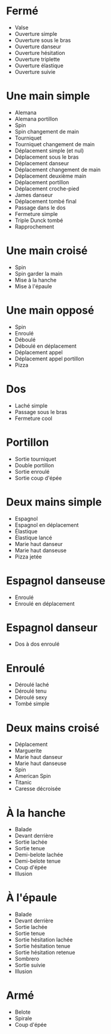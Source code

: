 Fermé
=====

- Valse
- Ouverture simple
- Ouverture sous le bras
- Ouverture danseur
- Ouverture hésitation
- Ouverture triplette
- Ouverture élastique
- Ouverture suivie


Une main simple
===============

- Alemana
- Alemana portillon
- Spin
- Spin changement de main
- Tourniquet
- Tourniquet changement de main
- Déplacement simple (et nul)
- Déplacement sous le bras
- Déplacement danseur
- Déplacement changement de main
- Déplacement deuxième main
- Déplacement portillon
- Déplacement croche-pied
- James danseur
- Déplacement tombé final
- Passage dans le dos
- Fermeture simple
- Triple Dunck tombé
- Rapprochement


Une main croisé
===============

- Spin
- Spin garder la main
- Mise à la hanche
- Mise à l'épaule


Une main opposé
===============

- Spin
- Enroulé
- Déboulé
- Déboulé en déplacement
- Déplacement appel
- Déplacement appel portillon
- Pizza


Dos
===

- Laché simple
- Passage sous le bras
- Fermeture cool


Portillon
=========

- Sortie tourniquet
- Double portillon
- Sortie enroulé
- Sortie coup d'épée


Deux mains simple
=================

- Espagnol
- Espagnol en déplacement
- Élastique
- Élastique lancé
- Marie haut danseur
- Marie haut danseuse
- Pizza jetée


Espagnol danseuse
=================

- Enroulé
- Enroulé en déplacement


Espagnol danseur
================

- Dos à dos enroulé


Enroulé
=======

- Déroulé laché
- Déroulé tenu
- Déroulé sexy
- Tombé simple


Deux mains croisé
=================

- Déplacement
- Marguerite
- Marie haut danseur
- Marie haut danseuse
- Spin
- American Spin
- Titanic
- Caresse décroisée


À la hanche
===========

- Balade
- Devant derrière
- Sortie lachée
- Sortie tenue
- Demi-belote lachée
- Demi-belote tenue
- Coup d'épée
- Illusion


À l'épaule
==========

- Balade
- Devant derrière
- Sortie lachée
- Sortie tenue
- Sortie hésitation lachée
- Sortie hésitation tenue
- Sortie hésitation retenue
- Sombrero
- Sortie suivie
- Illusion


Armé
====

- Belote
- Spirale
- Coup d'épée
